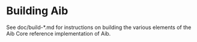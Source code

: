 Building Aib
================

See doc/build-*.md for instructions on building the various
elements of the Aib Core reference implementation of Aib.
